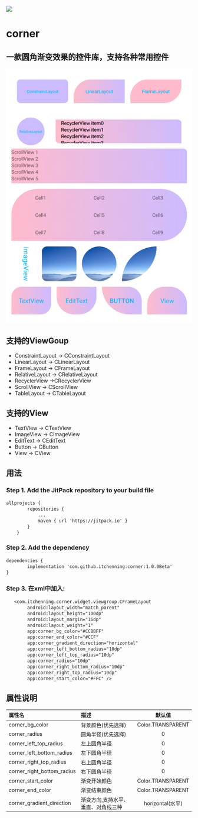 [![](https://jitpack.io/v/itchenning/corner.svg)](https://jitpack.io/#itchenning/corner)
# corner
## 一款圆角渐变效果的控件库，支持各种常用控件
![](shots/shot1.png)

## 支持的ViewGoup
- ConstraintLayout -> CConstraintLayout
- LinearLayout -> CLinearLayout
- FrameLayout -> CFrameLayout
- RelativeLayout -> CRelativeLayout
- RecyclerView ->CRecyclerView
- ScrollView -> CScrollView
- TableLayout -> CTableLayout

## 支持的View
- TextView -> CTextView
- ImageView -> CImageView
- EditText -> CEditText
- Button -> CButton
- View -> CView

## 用法
### Step 1. Add the JitPack repository to your build file

    allprojects {
            repositories {
                ...
                maven { url 'https://jitpack.io' }
            }
        }
### Step 2. Add the dependency

	dependencies {
	        implementation 'com.github.itchenning:corner:1.0.0Beta'
	}

### Step 3. 在xml中加入:

	   <com.itchenning.corner.widget.viewgroup.CFrameLayout
	        android:layout_width="match_parent"
	        android:layout_height="100dp"
	        android:layout_margin="16dp"
	        android:layout_weight="1"
	        app:corner_bg_color="#CCBBFF"
	        app:corner_end_color="#CCF"
	        app:corner_gradient_direction="horizontal"
	        app:corner_left_bottom_radius="10dp"
	        app:corner_left_top_radius="10dp"
	        app:corner_radius="10dp"
	        app:corner_right_bottom_radius="10dp"
	        app:corner_right_top_radius="10dp"
	        app:corner_start_color="#FFC" />



## 属性说明
|属性名       				|描述    	     					|默认值			    |
| :------------ 			| :-------------					| :---------:	    |
|corner_bg_color			| 背景颜色(优先选择)					|Color.TRANSPARENT	|
|corner_radius				| 圆角半径(优先选择)					|0					|
|corner_left_top_radius		| 左上圆角半径						|0					|	
|corner_left_bottom_radius	| 左下圆角半径						|0					|
|corner_right_top_radius	| 右上圆角半径						|0					|
|corner_right_bottom_radius	| 右下圆角半径						|0					|
|corner_start_color			| 渐变开始颜色						|Color.TRANSPARENT	|
|corner_end_color			| 渐变结束颜色						|Color.TRANSPARENT	|
|corner_gradient_direction	| 渐变方向,支持水平、垂直、对角线三种	|horizontal(水平)	|
